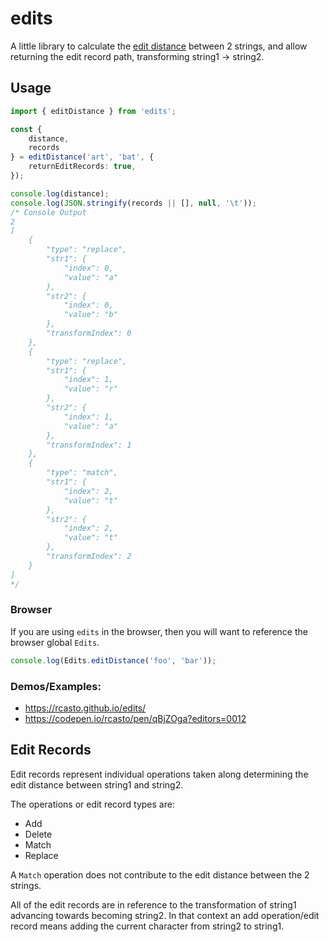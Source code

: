 # edits
A little library to calculate the [edit distance](https://en.wikipedia.org/wiki/Edit_distance) between 2 strings, and allow returning the edit record path, transforming string1 -> string2.

## Usage
```typescript
import { editDistance } from 'edits';

const {
    distance,
    records
} = editDistance('art', 'bat', {
    returnEditRecords: true,
});

console.log(distance);
console.log(JSON.stringify(records || [], null, '\t'));
/* Console Output
2
[
	{
		"type": "replace",
		"str1": {
			"index": 0,
			"value": "a"
		},
		"str2": {
			"index": 0,
			"value": "b"
		},
		"transformIndex": 0
	},
	{
		"type": "replace",
		"str1": {
			"index": 1,
			"value": "r"
		},
		"str2": {
			"index": 1,
			"value": "a"
		},
		"transformIndex": 1
	},
	{
		"type": "match",
		"str1": {
			"index": 2,
			"value": "t"
		},
		"str2": {
			"index": 2,
			"value": "t"
		},
		"transformIndex": 2
	}
]
*/
```

### Browser
If you are using `edits` in the browser, then you will want to reference the browser global `Edits`.
```javascript
console.log(Edits.editDistance('foo', 'bar'));
```

### Demos/Examples:  
- https://rcasto.github.io/edits/
- https://codepen.io/rcasto/pen/qBjZOga?editors=0012

## Edit Records
Edit records represent individual operations taken along determining the edit distance between string1 and string2.

The operations or edit record types are:
- Add
- Delete
- Match
- Replace

A `Match` operation does not contribute to the edit distance between the 2 strings.

All of the edit records are in reference to the transformation of string1 advancing towards becoming string2. In that context an add operation/edit record means adding the current character from string2 to string1.